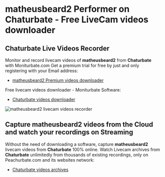 # matheusbeard2 Performer on Chaturbate - Free LiveCam videos downloader

## Chaturbate Live Videos Recorder

Monitor and record livecam videos of **matheusbeard2** from **Chaturbate** with Moniturbate.com
Get a premium trial for free by just and only registering with your Email address:
* [matheusbeard2 Premium videos downloader](https://moniturbate.com/request-demo-licence-key.html)

Free livecam videos downloader - Moniturbate Software:
* [Chaturbate videos downloader](https://moniturbate.com/moniturbate-download-software.html)

![matheusbeard2 livecam videos recorder](https://peachurnet.com/templates/moniturbate-software.png)


## Capture matheusbeard2 videos from the Cloud and watch your recordings on Streaming

Without the need of downloading a software, capture **matheusbeard2** livecam videos from **Chaturbate** 100% online.
Watch Livecam archives from **Chaturbate** unlimitedly from thousands of existing recordings, only on Peachurbate.com and its websites network:
* [Chaturbate videos archives](https://peachurnet.com/)